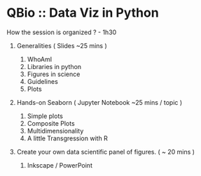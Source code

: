 # QBio :: Data Viz in Python

How the session is organized ? - 1h30

1. Generalities ( Slides ~25 mins )  
	1. WhoAmI  
    2. Libraries in python  
	3. Figures in science   	
    4. Guidelines  
    5. Plots  

2. Hands-on Seaborn ( Jupyter Notebook ~25 mins / topic )   
    1. Simple plots  
    2. Composite Plots  
    3. Multidimensionality  
    4. A little Transgression with R  

3. Create your own data scientific panel of figures. ( ~ 20 mins )  
    1. Inkscape / PowerPoint   

